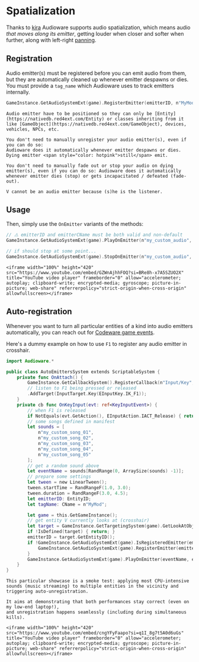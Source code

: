 # Spatialization

Thanks to [kira][kira] Audioware supports audio spatialization, which means audio *that moves along its emitter*, getting louder when closer and softer when further, along with left-right [panning](https://en.wikipedia.org/wiki/Panning_(audio)).

## Registration

Audio emitter(s) must be registered before you can emit audio from them, but they are automatically cleaned up whenever emitter despawns or dies.
You must provide a `tag_name` which Audioware uses to track emitters internally.

```swift
GameInstance.GetAudioSystemExt(game).RegisterEmitter(emitterID, n"MyMod");
```

```admonish warning title="Types"
Audio emitter have to be positioned so they can only be [Entity](https://nativedb.red4ext.com/Entity) or classes inheriting from it like [GameObject](https://nativedb.red4ext.com/GameObject), devices, vehicles, NPCs, etc.
```

~~~admonish hint title="Cleanup"
You don't need to manually unregister your audio emitter(s), even if you can do so:  
Audioware does it automatically whenever emitter despawns or dies. Dying emitter <span style="color: hotpink">still</span> emit.
~~~

~~~admonish hint title="Dying emitter (1.3.0+)"
You don't need to manually fade out or stop your audio on dying emitter(s), even if you can do so: Audioware does it automatically whenever emitter dies (stop) or gets incapacitated / defeated (fade-out).
~~~

```admonish hint
V cannot be an audio emitter because (s)he is the listener.
```

## Usage

Then, simply use the `OnEmitter` variants of the methods:

```swift
// ⚠️ emitterID and emitterCName must be both valid and non-default
GameInstance.GetAudioSystemExt(game).PlayOnEmitter(n"my_custom_audio", emitterID, n"MyMod");

// if should stop at some point...
GameInstance.GetAudioSystemExt(game).StopOnEmitter(n"my_custom_audio", emitterID, n"MyMod");
```

```admonish youtube title="YouTube demo"
<iframe width="100%" height="420" src="https://www.youtube.com/embed/GZWnAjhhFOQ?si=BRe8h-x7A5SZUO2X" title="YouTube video player" frameborder="0" allow="accelerometer; autoplay; clipboard-write; encrypted-media; gyroscope; picture-in-picture; web-share" referrerpolicy="strict-origin-when-cross-origin" allowfullscreen></iframe>
```

## Auto-registration

Whenever you want to turn all particular entities of a kind into audio emitters automatically, you can reach out for [Codeware game events](https://github.com/psiberx/cp2077-codeware/wiki#game-events).

Here's a dummy example on how to use `F1` to register any audio emitter in crosshair.

```swift
import Audioware.*

public class AutoEmittersSystem extends ScriptableSystem {
    private func OnAttach() {
        GameInstance.GetCallbackSystem().RegisterCallback(n"Input/Key", this, n"OnKeyInput")
        // listen to F1 being pressed or released
        .AddTarget(InputTarget.Key(EInputKey.IK_F1));
    }
    private cb func OnKeyInput(evt: ref<KeyInputEvent>) {
        // when F1 is released
        if NotEquals(evt.GetAction(), EInputAction.IACT_Release) { return; }
        // some songs defined in manifest
        let sounds = [ 
            n"my_custom_song_01",
            n"my_custom_song_02", 
            n"my_custom_song_03",
            n"my_custom_song_04", 
            n"my_custom_song_05"
        ];
        // get a random sound above
        let eventName = sounds[RandRange(0, ArraySize(sounds) -1)];
        // prepare some settings
        let tween = new LinearTween();
        tween.startTime = RandRangeF(1.0, 3.0);
        tween.duration = RandRangeF(3.0, 4.5);
        let emitterID: EntityID;
        let tagName: CName = n"MyMod";

        let game = this.GetGameInstance();
        // get entity V currently looks at (crosshair)
        let target = GameInstance.GetTargetingSystem(game).GetLookAtObject(GetPlayer(game));
        if !IsDefined(target) { return; }
        emitterID = target.GetEntityID();
        if !GameInstance.GetAudioSystemExt(game).IsRegisteredEmitter(emitterID, tagName) {
            GameInstance.GetAudioSystemExt(game).RegisterEmitter(emitterID, tagName);
        }
        GameInstance.GetAudioSystemExt(game).PlayOnEmitter(eventName, emitterID, tagName);
    }
}
```

```admonish youtube title="YouTube demo"
This particular showcase is a smoke test: applying most CPU-intensive sounds (music streaming) to multiple entities in the vicinity and triggering auto-unregistration.

It aims at demonstrating that both performances stay correct (even on my low-end laptop!),  
and unregistration happens seamlessly (including during simultaneous kills).

<iframe width="100%" height="420" src="https://www.youtube.com/embed/cngYFyFaapo?si=q1I_8g7t5A0d6uGs" title="YouTube video player" frameborder="0" allow="accelerometer; autoplay; clipboard-write; encrypted-media; gyroscope; picture-in-picture; web-share" referrerpolicy="strict-origin-when-cross-origin" allowfullscreen></iframe>
```

[kira]: https://docs.rs/kira/latest/kira/spatial/index.html "kira spatial scene"
